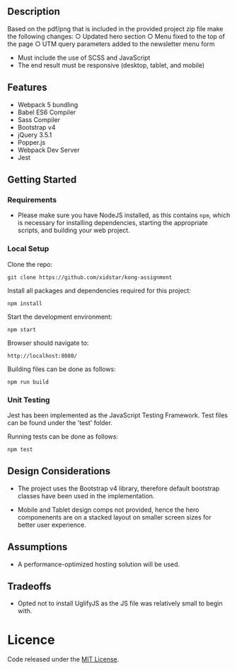 
## Description
Based on the pdf/png that is included in the provided project zip file make the following changes:
  ○ Updated hero section
  ○ Menu fixed to the top of the page
  ○ UTM query parameters added to the newsletter menu form
* Must include the use of SCSS and JavaScript
* The end result must be responsive (desktop, tablet, and mobile)

## Features
- Webpack 5 bundling
- Babel ES6 Compiler
- Sass Compiler
- Bootstrap v4
- jQuery 3.5.1
- Popper.js 
- Webpack Dev Server
- Jest


## Getting Started

### Requirements
* Please make sure you have NodeJS installed, as this contains `npm`, which is necessary
for installing dependencies, starting the appropriate scripts, and building your web project.

### Local Setup
Clone the repo:

    git clone https://github.com/xidstar/kong-assignment

Install all packages and dependencies required for this project:

    npm install
    
Start the development environment:

    npm start
 
Browser should navigate to: 

    http://localhost:8080/ 
    
Building files can be done as follows:

    npm run build

### Unit Testing
Jest has been implemented as the JavaScript Testing Framework. Test files can be found under the 'test' folder.

Running tests can be done as follows:

    npm test

## Design Considerations

* The project uses the Bootstrap v4 library, therefore default bootstrap classes have been used in the implementation.

* Mobile and Tablet design comps not provided, hence the hero componenents are on a stacked layout on smaller screen sizes for better user experience.


## Assumptions
* A performance-optimized hosting solution will be used.


## Tradeoffs
* Opted not to install UglifyJS as the JS file was relatively small to begin with. 

# Licence
Code released under the [MIT License](LICENSE.md).
